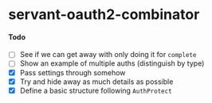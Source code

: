 # servant-oauth2-combinator

#### Todo

- [ ] See if we can get away with only doing it for `complete`
- [ ] Show an example of multiple auths (distinguish by type)
- [x] Pass settings through somehow
- [x] Try and hide away as much details as possible
- [x] Define a basic structure following `AuthProtect`
